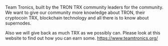 Team Tronics, built by the TRON TRX community leaders for the community. We want to give our community more knowledge about TRON, their cryptocoin TRX, blockchain technology and all there is to know about supernodes. 

 

Also we will give back as much TRX as we possibly can. Please look at this website to find out how you can earn some.
https://www.teamtronics.org/
